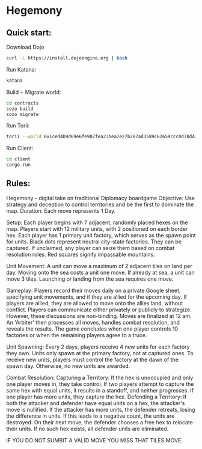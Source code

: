 # Hegemony

## Quick start:

Download Dojo

```sh
curl -L https://install.dojoengine.org | bash
```

Run Katana:

```sh
katana
```

Build + Migrate world:

```sh
cd contracts
sozo build
sozo migrate
```

Run Torii:

```sh
torii --world 0x1ced4b9d69e6fe907fea23bea7e27b287ad3589c62659ccc0d78d435ba906f5
```

Run Client:

```sh
cd client
cargo run
```

## Rules:

Hegemony - digital take on traditional Diplomacy boardgame
Objective: Use strategy and deception to control territories and be the first to dominate the map.
Duration: Each move represents 1 Day.

Setup:
Each player begins with 7 adjacent, randomly placed hexes on the map.
Players start with 12 military units, with 2 positioned on each border hex.
Each player has 1 primary unit factory, which serves as the spawn point for units.
Black dots represent neutral city-state factories. They can be captured. If unclaimed, any player can seize them based on combat resolution rules.
Red squares signify impassable mountains.

Unit Movement:
A unit can move a maximum of 2 adjacent tiles on land per day.
Moving onto the sea costs a unit one move. If already at sea, a unit can move 3 tiles. Launching or landing from the sea requires one move.

Gameplay:
Players record their moves daily on a private Google sheet, specifying unit movements, and if they are allied for the upcoming day.
If players are allied, they are allowed to move onto the allies land, without conflict.
Players can communicate either privately or publicly to strategize. However, these discussions are non-binding.
Moves are finalized at 12 am. An 'Arbiter' then processes all moves, handles combat resolution, and reveals the results.
The game concludes when one player controls 10 factories or when the remaining players agree to a truce.

Unit Spawning:
Every 2 days, players receive 4 new units for each factory they own.
Units only spawn at the primary factory, not at captured ones.
To receive new units, players must control the factory at the dawn of the spawn day. Otherwise, no new units are awarded.

Combat Resolution:
Capturing a Territory:
If the hex is unoccupied and only one player moves in, they take control.
If two players attempt to capture the same hex with equal units, it results in a standoff, and neither progresses. If one player has more units, they capture the hex.
Defending a Territory:
If both the attacker and defender have equal units on a hex, the attacker's move is nullified.
If the attacker has more units, the defender retreats, losing the difference in units. If this leads to a negative count, the units are destroyed. On their next move, the defender chooses a free hex to relocate their units. If no such hex exists, all defender units are eliminated.

IF YOU DO NOT SUMBIT A VALID MOVE YOU MISS THAT TILES MOVE.
